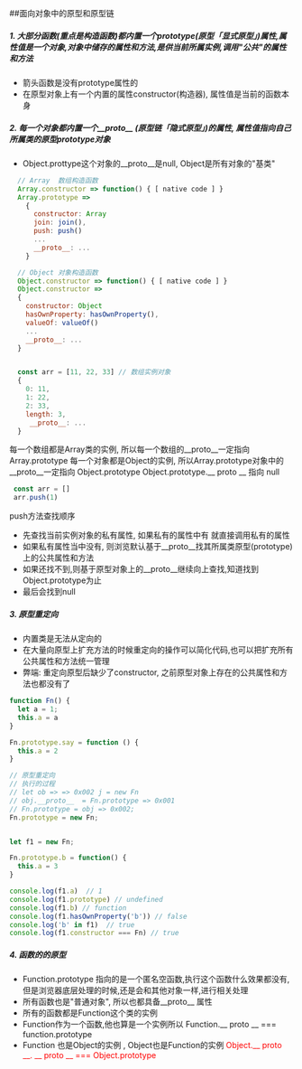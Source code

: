 ##面向对象中的原型和原型链
  ##### 1. 大部分函数(重点是构造函数)都内置一个prototype(原型「显式原型」)属性,属性值是一个对象,对象中储存的属性和方法,是供当前所属实例,调用"公共"的属性和方法

  + 箭头函数是没有prototype属性的
  + 在原型对象上有一个内置的属性constructor(构造器), 属性值是当前的函数本身

  ##### 2. 每一个对象都内置一个__proto__ (原型链「隐式原型」)的属性, 属性值指向自己所属类的原型prototype对象

  + Object.prottype这个对象的__proto__是null, Object是所有对象的"基类"

  ```javascript
    // Array  数组构造函数
    Array.constructor => function() { [ native code ] }
    Array.prototype => 
      {
        constructor: Array
        join: join(),
        push: push()
        ...
        __proto__: ...
      }

    // Object 对象构造函数
    Object.constructor => function() { [ native code ] }
    Object.constructor =>
    {
      constructor: Object
      hasOwnProperty: hasOwnProperty(),
      valueOf: valueOf()
      ...
      __proto__: ...
    }


    const arr = [11, 22, 33] // 数组实例对象
    {
      0: 11,
      1: 22,
      2: 33,
      length: 3,
       __proto__: ...
    }
  ```
  每一个数组都是Array类的实例, 所以每一个数组的__proto__一定指向 Array.prototype
  每一个对象都是Object的实例, 所以Array.prototype对象中的__proto__一定指向 Object.prototype
  Object.prototype.__ proto __ 指向 null


```javascript
 const arr = []
 arr.push(1)
```
push方法查找顺序
 * 先查找当前实例对象的私有属性, 如果私有的属性中有 就直接调用私有的属性
 * 如果私有属性当中没有, 则浏览默认基于__proto__找其所属类原型(prototype)上的公共属性和方法
 * 如果还找不到,则基于原型对象上的__proto__继续向上查找,知道找到Object.prototype为止
 * 最后会找到null

 ##### 3. 原型重定向
  * 内置类是无法从定向的
  * 在大量向原型上扩充方法的时候重定向的操作可以简化代码,也可以把扩充所有公共属性和方法统一管理
  * 弊端: 重定向原型后缺少了constructor, 之前原型对象上存在的公共属性和方法也都没有了

```javascript
function Fn() {
  let a = 1;
  this.a = a
}

Fn.prototype.say = function () {
  this.a = 2
}

// 原型重定向
// 执行的过程
// let ob => => 0x002 j = new Fn
// obj.__proto__  = Fn.prototype => 0x001
// Fn.prototype = obj => 0x002;
Fn.prototype = new Fn;


let f1 = new Fn;

Fn.prototype.b = function() {
  this.a = 3
}

console.log(f1.a)  // 1
console.log(f1.prototype) // undefined
console.log(f1.b) // function
console.log(f1.hasOwnProperty('b')) // false
console.log('b' in f1)  // true
console.log(f1.constructor === Fn) // true
```

##### 4. 函数的的原型

  * Function.prototype 指向的是一个匿名空函数,执行这个函数什么效果都没有,但是浏览器底层处理的时候,还是会和其他对象一样,进行相关处理
  * 所有函数也是"普通对象", 所以也都具备__proto__ 属性
  * 所有的函数都是Function这个类的实例
  * Function作为一个函数,他也算是一个实例所以 Function.__ proto __ === function.prototype 
  * Function 也是Object的实例 , Object也是Function的实例 <font color="red">Object.__ proto __. __ proto __ === Object.prototype</font>